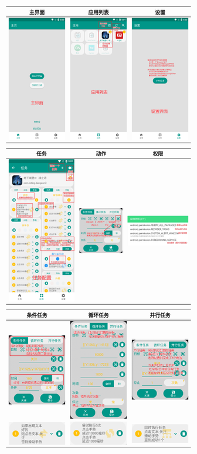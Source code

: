 | 主界面 | 应用列表 | 设置 |
| - | - | - |
|![主界面](/images/home.png)|![应用列表](/images/apps.png)|![设置](/images/setting.png)|

| 任务 | 动作 | 权限 |
| - | - | - |
|![任务](/images/tasks.png)|![动作](/images/action.png)|![权限](/images/permission.png)|

| 条件任务 | 循环任务 | 并行任务 |
| - | - | - |
|![条件任务](/images/condition_config.png)|![循环任务](/images/loop_config.png)|![并行任务](/images/parallel_config.png)|
|![条件示例](/images/condition_example.png)|![循环示例](/images/loop_example.png)|![并行示例](/images/parallel_example.png)|

